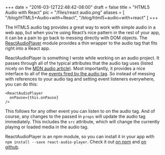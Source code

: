 
+++
date = "2016-03-12T22:48:42-08:00"
draft = false
title = "HTML5 Audio with React"
pic = "/files/react audio.png"
aliases = [
  "/blog/HTML5+Audio+with+React",
  "/blog/html5+audio+with+react"
]
+++

<p>The HTML5 audio tag provides a great way to work with simple audio in a web app, but when you’re using React’s nice pattern in the rest of your app, it can be a pain to go back to messing directly with DOM objects.  The <a href="https://www.npmjs.com/package/react-audio-player">ReactAudioPlayer</a> module provides a thin wrapper to the audio tag that fits right into a React app.</p>

<p>ReactAudioPlayer is something I wrote while working on an audio project.  It passes through all of the typical attributes that the audio tag uses (listed nicely on the <a href="https://developer.mozilla.org/en-US/docs/Web/HTML/Element/audio">MDN audio article</a>).  Most importantly, it provides a nice interface to all of the <a href="https://developer.mozilla.org/en-US/docs/Web/Guide/Events/Media_events">events fired by the audio tag</a>.  So instead of messing with references to your audio tag and setting event listeners everywhere, you can do this:</p>

<pre><code>&lt;ReactAudioPlayer
  onPause={this.onPause}
/&gt;
</code></pre>

<p>This follows for any other event you can listen to on the audio tag.  And of course, any changes to the passed in <code>props</code> will update the audio tag immediately.  This includes the <code>src</code> attribute, which will change the currently playing or loaded media in the audio tag.</p>

<p>ReactAudioPlayer is an npm module, so you can install it in your app with <code>npm install --save react-audio-player</code>.  Check it out <a href="https://www.npmjs.com/package/react-audio-player">on npm</a> and <a href="https://github.com/justinmc/react-audio-player">on github</a>.</p>